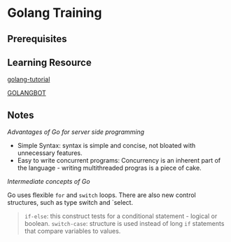 # Golang Training

## Prerequisites

## Learning Resource
[golang-tutorial](https://www.educative.io/blog/golang-tutorial)

[GOLANGBOT](https://golangbot.com/golang-tutorial-part-1-introduction-and-installation/)

## Notes

*Advantages of Go for server side programming*

- Simple Syntax: syntax is simple and concise, not bloated with unnecessary features.
- Easy to write concurrent programs: Concurrency is an inherent part of the language - writing multithreaded progras is a piece of cake.

*Intermediate concepts of Go*

Go uses flexible `for` and `switch` loops. There are also new control structures, such as type switch and `select.

> `if-else`: this construct tests for a conditional statement - logical or boolean.
> `switch-case`: structure is used instead of long `if` statements that compare variables to values.

